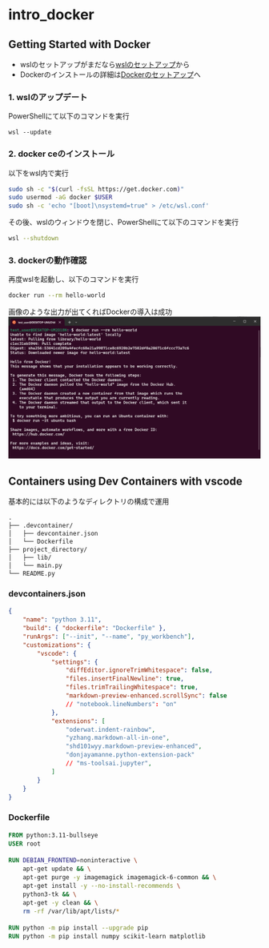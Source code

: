 # intro_docker

## Getting Started with Docker

- wslのセットアップがまだなら[wslのセットアップ][install_wsl]から
- Dockerのインストールの詳細は[Dockerのセットアップ][install_docker]へ

### 1. wslのアップデート
<!-- microsoft storeで`Windows Subsystem for Linux`と検索 -->
<!-- <img src="./docs/images/windows_subsystem_for_linux.png" width="320px"> -->
PowerShellにて以下のコマンドを実行

```pwsh
wsl --update
```

### 2. docker ceのインストール
以下をwsl内で実行
```sh
sudo sh -c "$(curl -fsSL https://get.docker.com)"
sudo usermod -aG docker $USER
sudo sh -c 'echo "[boot]\nsystemd=true" > /etc/wsl.conf'
```

その後、wslのウィンドウを閉じ、PowerShellにて以下のコマンドを実行
```sh
wsl --shutdown
```

### 3. dockerの動作確認
再度wslを起動し、以下のコマンドを実行
```sh
docker run --rm hello-world
```
画像のような出力が出てくればDockerの導入は成功
![hello-world](docs/images/wsl_4.png)

## Containers using Dev Containers with vscode

基本的には以下のようなディレクトリの構成で運用

```
.
├── .devcontainer/
│   ├── devcontainer.json
│   └── Dockerfile
├── project_directory/
│   ├── lib/
│   └── main.py
└── README.py
```

### devcontainers.json

```json
{
	"name": "python 3.11",
	"build": { "dockerfile": "Dockerfile" },
	"runArgs": ["--init", "--name", "py_workbench"],
	"customizations": {
		"vscode": {
			"settings": {
                "diffEditor.ignoreTrimWhitespace": false,
                "files.insertFinalNewline": true,
                "files.trimTrailingWhitespace": true,
				"markdown-preview-enhanced.scrollSync": false
				// "notebook.lineNumbers": "on"
			},
			"extensions": [
				"oderwat.indent-rainbow",
				"yzhang.markdown-all-in-one",
				"shd101wyy.markdown-preview-enhanced",
				"donjayamanne.python-extension-pack"
				// "ms-toolsai.jupyter",
			]
	  	}
	}
}
```

### Dockerfile

```Dockerfile
FROM python:3.11-bullseye
USER root

RUN DEBIAN_FRONTEND=noninteractive \
	apt-get update && \
    apt-get purge -y imagemagick imagemagick-6-common && \
    apt-get install -y --no-install-recommends \
    python3-tk && \
    apt-get -y clean && \
    rm -rf /var/lib/apt/lists/*

RUN python -m pip install --upgrade pip
RUN python -m pip install numpy scikit-learn matplotlib
```


<!-- path list -->
[install_wsl]: docs/install_wsl_and_docker/install_wsl.md
[install_docker]: docs/install_wsl_and_docker/install_docker.md
